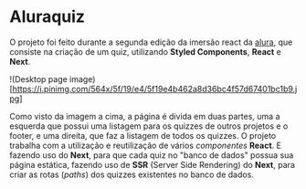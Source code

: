 # Aluraquiz

O projeto foi feito durante a segunda edição da imersão react da [alura](https://www.alura.com.br/), que consiste na criação de um quiz, utilizando **Styled Components**, **React** e **Next**.

!(Desktop page image)[https://i.pinimg.com/564x/5f/19/e4/5f19e4b462a8d36bc4f57d67401bc1b9.jpg]

Como visto da imagem a cima, a página é divida em duas partes, uma a esquerda que possui uma listagem para os quizzes de outros projetos e o footer, e uma direita, que faz a listagem de todos os quizzes. O projeto trabalha com a utilização e reutilização de vários *componentes* **React**. E fazendo uso do **Next**, para que cada quiz no "banco de dados" possua sua página estática, fazendo uso de **SSR** (Server Side Rendering) do **Next**, para criar as rotas (*paths*) dos quizzes existentes no banco de dados.